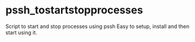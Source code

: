 # pssh_tostartstopprocesses
Script to start and stop processes using pssh
Easy to setup, install and then start using it.
